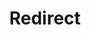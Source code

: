 ﻿---
layout: src/layouts/Redirect.astro
title: Redirect
redirect: https://octopus.com/docs/octopus-rest-api/cli/octopus-release-deploy
pubDate:  2023-01-01
navSearch: false
navSitemap: false
navMenu: false
---
